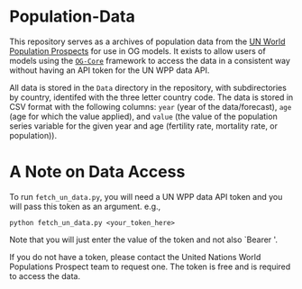 # Population-Data

This repository serves as a archives of population data from the [UN World Population Prospects](https://population.un.org/wpp/) for use in OG models.  It exists to allow users of models using the [`OG-Core`](https://github.com/PSLmodels/OG-Core) framework to access the data in a consistent way without having an API token for the UN WPP data API.

All data is stored in the `Data` directory in the repository, with subdirectories by country, identifed with the three letter country code.  The data is stored in CSV format with the following columns: `year` (year of the data/forecast), `age` (age for which the value applied), and `value` (the value of the population series variable for the given year and age (fertility rate, mortality rate, or population)).

# A Note on Data Access

To run `fetch_un_data.py`, you will need a UN WPP data API token and you will pass this token as an argument.  e.g.,

```
python fetch_un_data.py <your_token_here>
```

Note that you will just enter the value of the token and not also `Bearer '.

If you do not have a token, please contact the United Nations World Populations Prospect team to request one.  The token is free and is required to access the data.